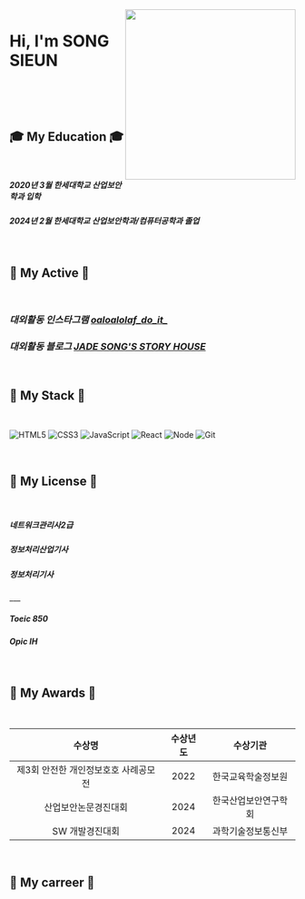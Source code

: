 <img align="right" src="https://postfiles.pstatic.net/MjAyMzA0MjNfMTI4/MDAxNjgyMjQ2ODcwNzc2.QXMRRKnuXvgCn-sr_VwfOLmI5pcJTg955BqXxJ1pbEwg.RE-pF2IO2MatwfX5ip9bQxk5A86dOhbXPscqhSpfl-wg.JPEG.0504jade/IMG_5859.jpg?type=w773" width="300"/>

<h1> Hi, I'm SONG SIEUN <h1/> 
 
 <BR />
  <H2> 🎓 My Education 🎓</h2><BR />
<h5>2020년 3월 한세대학교 산업보안학과 입학</h5>
<h5>2024년 2월 한세대학교 산업보안학과/컴퓨터공학과 졸업</h5>
 
 <BR />
  <H2> 📕 My Active 📕</h2><BR />
<p>
  <em>
    <h3>
      대외활동 인스타그램
      <a href="https://instagram.com/olaolaolaf_do_it?igshid=YmMyMTA2M2Y=">
        oaloalolaf_do_it_ 
      </a>
    </h3>
    <em>
      <h3>
        대외활동 블로그 
        <a href="https://blog.naver.com/0504jade">
          JADE SONG'S STORY HOUSE
 </a>
</h3>
 </em>
 </em>
 </p>
  
  <BR />
  <H2> 📗 My Stack 📗</h2><BR />
  
![HTML5](https://img.shields.io/badge/-HTML5-F05032?style=for-the-badge&logo=html5&logoColor=ffffff)
![CSS3](https://img.shields.io/badge/-CSS3-007ACC?style=for-the-badge&logo=css3)
![JavaScript](https://img.shields.io/badge/-JavaScript-%23F7F1C?style=for-the-badge&logo=javascript&logoColor=000000&labelColor=%2370F1C6color=%23FFCESA)
![React](https://img.shields.io/badge/-React-222222?style=for-the-badge&logo=react)
![Node](https://img.shields.io/badge/-Nodejs-43853d?style=for-the-badge&logo=Node.js&logoColor=white)
![Git](https://img.shields.io/badge/-Git-F05032?style=for-the-badge&logo=git&logoColor=ffffff)
  
  <BR />
  <H2> 📘 My License 📘</h2><BR />
<h5>네트워크관리사2급</h5>
<h5>정보처리산업기사</h5>
<h5>정보처리기사</h5>
 ___
 <h5>Toeic 850</h5>
 <h5>Opic IH</h5>
  
  <BR />
  <H2> 📙 My Awards 📙</h2><BR />
  
|수상명|수상년도|수상기관|
|:--:|:--:|:--:|
|제3회 안전한 개인정보호호 사례공모전|2022|한국교육학술정보원|
|산업보안논문경진대회|2024|한국산업보안연구학회|
|SW 개발경진대회|2024|과학기술정보통신부|


<BR />
  <H2> 📘 My carreer 📘</h2><BR />
